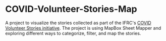 # COVID-Volunteer-Stories-Map
A project to visualize the stories collected as part of the IFRC's [COVID Volunteer Stories initiative](https://future-rcrc.com/ourcovidstory).
The project is using MapBox Sheet Mapper and exploring different ways to categorize, filter, and map the stories.
